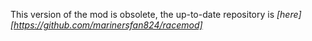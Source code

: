 This version of the mod is obsolete, the up-to-date repository is *[here][https://github.com/marinersfan824/racemod]*
